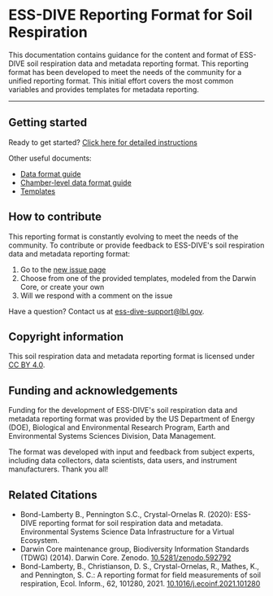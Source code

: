 # ESS-DIVE Reporting Format for Soil Respiration

This documentation contains guidance for the content and format of ESS-DIVE soil respiration data and metadata reporting format. This reporting format has been developed to meet the needs of the community for a unified reporting format. This initial effort covers the most common variables and provides templates for metadata reporting.

---

## Getting started

Ready to get started? [Click here for detailed instructions](https://github.com/ess-dive-community/essdive-soil-respiration/blob/main/instructions.md)

Other useful documents:
* [Data format guide](https://github.com/ess-dive-community/essdive-soil-respiration/blob/main/data_reporting_format_guide.md)
* [Chamber-level data format guide](https://github.com/ess-dive-community/essdive-soil-respiration/blob/main/chamber_level_metadata_guide.md)
* [Templates](https://github.com/ess-dive-community/essdive-soil-respiration/tree/main/templates)

## How to contribute 

This reporting format is constantly evolving to meet the needs of the community. To contribute or provide feedback to ESS-DIVE's soil respiration data and metadata reporting format:

1. Go to the [new issue page](https://github.com/ess-dive-community/essdive-soil-respiration/issues/new/choose)
2. Choose from one of the provided templates, modeled from the Darwin Core, or create your own
3. Will we respond with a comment on the issue

Have a question? Contact us at ess-dive-support@lbl.gov. 

## Copyright information
This soil respiration data and metadata reporting format is licensed under [CC BY 4.0](https://github.com/ess-dive-community/essdive-soil-respiration/blob/main/LICENSE.md).

## Funding and acknowledgements

Funding for the development of ESS-DIVE's soil respiration data and metadata reporting format was provided by the US Department of Energy (DOE), Biological and Environmental Research Program, Earth and Environmental Systems Sciences Division, Data Management.

The format was developed with input and feedback from subject experts, including data collectors, data scientists, data users, and instrument manufacturers. Thank you all!

## Related Citations

* Bond-Lamberty B., Pennington S.C., Crystal-Ornelas R. (2020): ESS-DIVE reporting format for soil respiration data and metadata. Environmental Systems Science Data Infrastructure for a Virtual Ecosystem.
* Darwin Core maintenance group, Biodiversity Information Standards (TDWG) (2014). Darwin Core. Zenodo. [10.5281/zenodo.592792](https://doi.org/10.5281/zenodo.592792)
* Bond-Lamberty, B., Christianson, D. S., Crystal-Ornelas, R., Mathes, K., and Pennington, S. C.: A reporting format for field measurements of soil respiration, Ecol. Inform., 62, 101280, 2021. [10.1016/j.ecoinf.2021.101280](http://dx.doi.org/10.1016/j.ecoinf.2021.101280)

